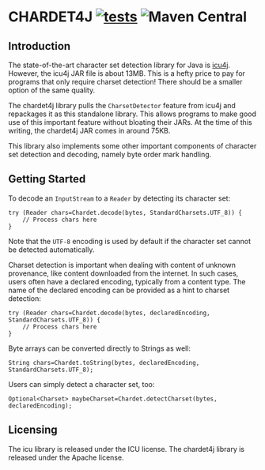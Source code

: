 # CHARDET4J [![tests](https://github.com/sigpwned/chardet4j/actions/workflows/tests.yml/badge.svg)](https://github.com/sigpwned/chardet4j/actions/workflows/tests.yml) ![Maven Central](https://img.shields.io/maven-central/v/com.sigpwned/chardet4j)

## Introduction

The state-of-the-art character set detection library for Java is
[icu4j](https://github.com/unicode-org/icu). However, the icu4j JAR
file is about 13MB. This is a hefty price to pay for programs that
only require charset detection! There should be a smaller option of
the same quality.

The chardet4j library pulls the `CharsetDetector` feature from icu4j
and repackages it as this standalone library. This allows programs to
make good use of this important feature without bloating their
JARs. At the time of this writing, the chardet4j JAR comes in around
75KB.

This library also implements some other important components of
character set detection and decoding, namely byte order mark handling.

## Getting Started

To decode an `InputStream` to a `Reader` by detecting its character set:

    try (Reader chars=Chardet.decode(bytes, StandardCharsets.UTF_8)) {
        // Process chars here
    }

Note that the `UTF-8` encoding is used by default if the character set
cannot be detected automatically.

Charset detection is important when dealing with content of unknown
provenance, like content downloaded from the internet. In such cases,
users often have a declared encoding, typically from a content
type. The name of the declared encoding can be provided as a hint to
charset detection:

    try (Reader chars=Chardet.decode(bytes, declaredEncoding, StandardCharsets.UTF_8)) {
        // Process chars here
    }

Byte arrays can be converted directly to Strings as well:

    String chars=Chardet.toString(bytes, declaredEncoding, StandardCharsets.UTF_8);

Users can simply detect a character set, too:

    Optional<Charset> maybeCharset=Chardet.detectCharset(bytes, declaredEncoding);

## Licensing

The icu library is released under the ICU license. The chardet4j
library is released under the Apache license.
